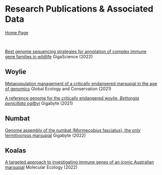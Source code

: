 # **Research Publications & Associated Data**

[Home Page](index.md)

<br>

[Best genome sequencing strategies for annotation of complex immune gene families in wildlife](./publications/Peel_et_al_2022a.md) GigaScience (2022)

## Woylie
[Metapopulation management of a critically endangered marsupial in the age of genomics](./publications/Farquharson_et_al_2021.md) Global Ecology and Conservation (2021)

[A reference genome for the critically endangered woylie, _Bettongia penicillata ogilbyi_](./publications/Peel_et_al_2021.md) Gigabyte (2021)

## Numbat
[Genome assembly of the numbat (Myrmecobius fasciatus), the only termitivorous marsupial](./publications/Peel_et_al_2022b.md) Gigabyte (2022)

## Koalas
[A targeted approach to investigating immune genes of an iconic Australian marsupial](./publications/Silver_et_al_2022.md) Molecular Ecology (2022)
